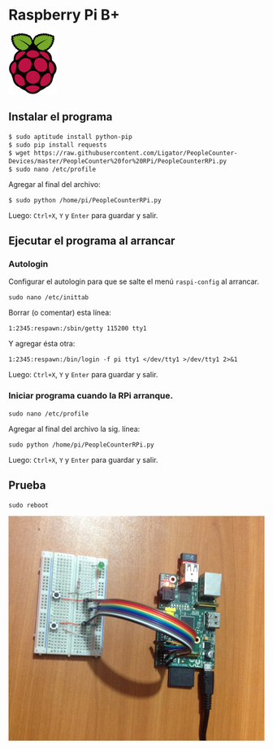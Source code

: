 
Raspberry Pi B+
==============================================

![Alt text](logo.png)

Instalar el programa
----------------------------------------------

```
$ sudo aptitude install python-pip
$ sudo pip install requests
$ wget https://raw.githubusercontent.com/Ligator/PeopleCounter-Devices/master/PeopleCounter%20for%20RPi/PeopleCounterRPi.py
$ sudo nano /etc/profile
```

Agregar al final del archivo:

```
$ sudo python /home/pi/PeopleCounterRPi.py
```

Luego:
`Ctrl+X`, `Y` y `Enter` para guardar y salir.


Ejecutar el programa al arrancar
-----------------------------------------------

### Autologin
Configurar el autologin para que se salte el menú `raspi-config` al arrancar.

```
sudo nano /etc/inittab
```

Borrar (o comentar) esta línea:

```
1:2345:respawn:/sbin/getty 115200 tty1
```

Y agregar ésta otra:

```
1:2345:respawn:/bin/login -f pi tty1 </dev/tty1 >/dev/tty1 2>&1
```

Luego:
`Ctrl+X`, `Y` y `Enter` para guardar y salir.

### Iniciar programa cuando la RPi arranque.

```
sudo nano /etc/profile
```

Agregar al final del archivo la sig. línea:

```
sudo python /home/pi/PeopleCounterRPi.py
```

Luego:
`Ctrl+X`, `Y` y `Enter` para guardar y salir.

Prueba
----------------------------------------------

```
sudo reboot
```

![Alt text](img.jpg)
